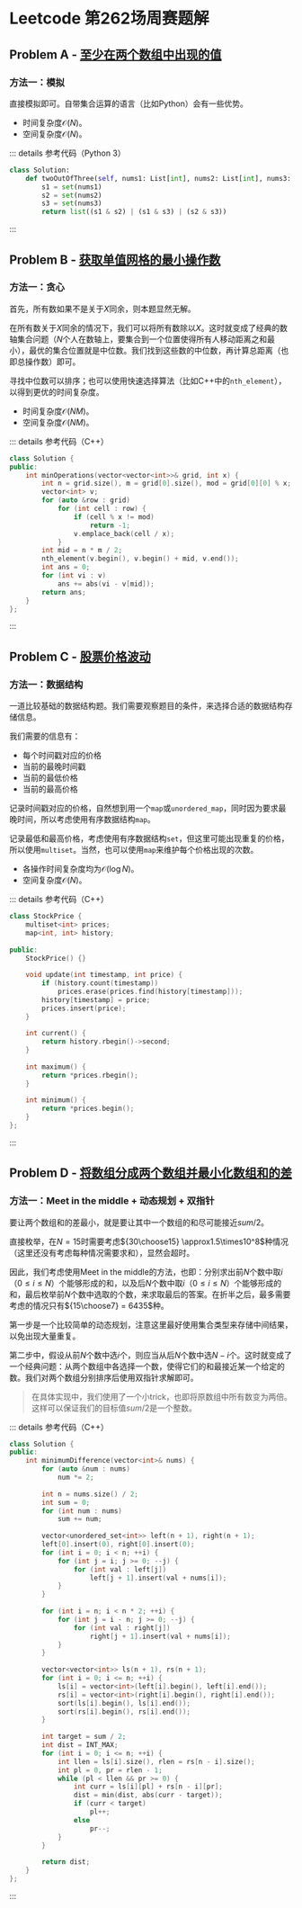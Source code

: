 # Leetcode 第262场周赛题解

## Problem A - [至少在两个数组中出现的值](https://leetcode.cn/problems/two-out-of-three/)

### 方法一：模拟

直接模拟即可。自带集合运算的语言（比如Python）会有一些优势。

- 时间复杂度$\mathcal{O}(N)$。
- 空间复杂度$\mathcal{O}(N)$。

::: details 参考代码（Python 3）

```python
class Solution:
    def twoOutOfThree(self, nums1: List[int], nums2: List[int], nums3: List[int]) -> List[int]:
        s1 = set(nums1)
        s2 = set(nums2)
        s3 = set(nums3)
        return list((s1 & s2) | (s1 & s3) | (s2 & s3))
```

:::

## Problem B - [获取单值网格的最小操作数](https://leetcode.cn/problems/minimum-operations-to-make-a-uni-value-grid/)

### 方法一：贪心

首先，所有数如果不是关于$X$同余，则本题显然无解。

在所有数关于$X$同余的情况下，我们可以将所有数除以$X$。这时就变成了经典的数轴集合问题（$N$个人在数轴上，要集合到一个位置使得所有人移动距离之和最小），最优的集合位置就是中位数。我们找到这些数的中位数，再计算总距离（也即总操作数）即可。

寻找中位数可以排序；也可以使用快速选择算法（比如C++中的`nth_element`），以得到更优的时间复杂度。

- 时间复杂度$\mathcal{O}(NM)$。
- 空间复杂度$\mathcal{O}(NM)$。

::: details 参考代码（C++）

```cpp
class Solution {
public:
    int minOperations(vector<vector<int>>& grid, int x) {
        int n = grid.size(), m = grid[0].size(), mod = grid[0][0] % x;
        vector<int> v;
        for (auto &row : grid)
            for (int cell : row) {
                if (cell % x != mod)
                    return -1;
                v.emplace_back(cell / x);
            }
        int mid = n * m / 2;
        nth_element(v.begin(), v.begin() + mid, v.end());
        int ans = 0;
        for (int vi : v)
            ans += abs(vi - v[mid]);
        return ans;
    }
};
```

:::

## Problem C - [股票价格波动](https://leetcode.cn/problems/stock-price-fluctuation/)

### 方法一：数据结构

一道比较基础的数据结构题。我们需要观察题目的条件，来选择合适的数据结构存储信息。

我们需要的信息有：

- 每个时间戳对应的价格
- 当前的最晚时间戳
- 当前的最低价格
- 当前的最高价格

记录时间戳对应的价格，自然想到用一个`map`或`unordered_map`，同时因为要求最晚时间，所以考虑使用有序数据结构`map`。

记录最低和最高价格，考虑使用有序数据结构`set`，但这里可能出现重复的价格，所以使用`multiset`。当然，也可以使用`map`来维护每个价格出现的次数。

- 各操作时间复杂度均为$\mathcal{O}(\log N)$。
- 空间复杂度$\mathcal{O}(N)$。

::: details 参考代码（C++）

```cpp
class StockPrice {
    multiset<int> prices;
    map<int, int> history;
    
public:
    StockPrice() {}
    
    void update(int timestamp, int price) {
        if (history.count(timestamp))
            prices.erase(prices.find(history[timestamp]));
        history[timestamp] = price;
        prices.insert(price);
    }
    
    int current() {
        return history.rbegin()->second;
    }
    
    int maximum() {
        return *prices.rbegin();
    }
    
    int minimum() {
        return *prices.begin();
    }
};
```

:::

## Problem D - [将数组分成两个数组并最小化数组和的差](https://leetcode.cn/problems/partition-array-into-two-arrays-to-minimize-sum-difference/)

### 方法一：Meet in the middle + 动态规划 + 双指针

要让两个数组和的差最小，就是要让其中一个数组的和尽可能接近$sum/2$。

直接枚举，在$N=15$时需要考虑${30\choose15} \approx1.5\times10^8$种情况（这里还没有考虑每种情况需要求和），显然会超时。

因此，我们考虑使用Meet in the middle的方法，也即：分别求出前$N$个数中取$i$（$0\le i\le N$）个能够形成的和，以及后$N$个数中取$i$（$0\le i\le N$）个能够形成的和，最后枚举前$N$个数中选取的个数，来求取最后的答案。在折半之后，最多需要考虑的情况只有${15\choose7} = 6435$种。

第一步是一个比较简单的动态规划，注意这里最好使用集合类型来存储中间结果，以免出现大量重复。

第二步中，假设从前$N$个数中选$i$个，则应当从后$N$个数中选$N-i$个。这时就变成了一个经典问题：从两个数组中各选择一个数，使得它们的和最接近某一个给定的数。我们对两个数组分别排序后使用双指针求解即可。

> 在具体实现中，我们使用了一个小trick，也即将原数组中所有数变为两倍。这样可以保证我们的目标值$sum/2$是一个整数。

::: details 参考代码（C++）

```cpp
class Solution {
public:
    int minimumDifference(vector<int>& nums) {
        for (auto &num : nums)
            num *= 2;
        
        int n = nums.size() / 2;
        int sum = 0;
        for (int num : nums)
            sum += num;
        
        vector<unordered_set<int>> left(n + 1), right(n + 1);
        left[0].insert(0), right[0].insert(0);
        for (int i = 0; i < n; ++i) {
            for (int j = i; j >= 0; --j) {
                for (int val : left[j])
                    left[j + 1].insert(val + nums[i]);
            }
        }
        
        for (int i = n; i < n * 2; ++i) {
            for (int j = i - n; j >= 0; --j) {
                for (int val : right[j])
                    right[j + 1].insert(val + nums[i]);
            }
        }
        
        vector<vector<int>> ls(n + 1), rs(n + 1);
        for (int i = 0; i <= n; ++i) {
            ls[i] = vector<int>(left[i].begin(), left[i].end());
            rs[i] = vector<int>(right[i].begin(), right[i].end());
            sort(ls[i].begin(), ls[i].end());
            sort(rs[i].begin(), rs[i].end());
        }
        
        int target = sum / 2;
        int dist = INT_MAX;
        for (int i = 0; i <= n; ++i) {
            int llen = ls[i].size(), rlen = rs[n - i].size();
            int pl = 0, pr = rlen - 1;
            while (pl < llen && pr >= 0) {
                int curr = ls[i][pl] + rs[n - i][pr];
                dist = min(dist, abs(curr - target));
                if (curr < target)
                    pl++;
                else
                    pr--;
            }
        }
        
        return dist;
    }
};
```

:::

<Utterances />
